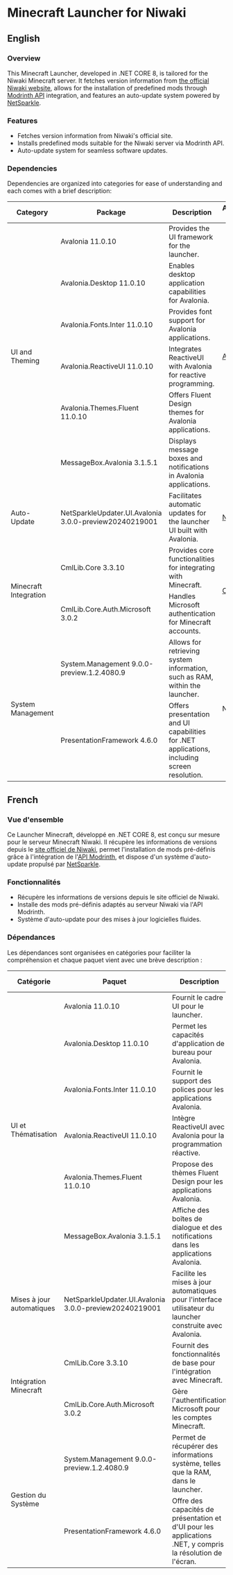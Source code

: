 # Minecraft Launcher for Niwaki

## English

### Overview

This Minecraft Launcher, developed in .NET CORE 8, is tailored for the Niwaki Minecraft server. It fetches version information from [the official Niwaki website](https://niwaki-mc.fr), allows for the installation of predefined mods through [Modrinth API](https://modrinth.com) integration, and features an auto-update system powered by [NetSparkle](https://netsparkleupdater.github.io/NetSparkle/).

### Features

- Fetches version information from Niwaki's official site.
- Installs predefined mods suitable for the Niwaki server via Modrinth API.
- Auto-update system for seamless software updates.

### Dependencies

Dependencies are organized into categories for ease of understanding and each comes with a brief description:

<table>
  <thead>
    <tr>
      <th>Category</th>
      <th>Package</th>
      <th>Description</th>
      <th>Attribution Link</th>
    </tr>
  </thead>
  <tbody>
    <tr>
      <td rowspan="6">UI and Theming</td>
      <td>Avalonia 11.0.10</td>
      <td>Provides the UI framework for the launcher.</td>
      <td rowspan="6"><a href="https://avaloniaui.net">Avalonia</a></td>
    </tr>
    <tr>
      <td>Avalonia.Desktop 11.0.10</td>
      <td>Enables desktop application capabilities for Avalonia.</td>
    </tr>
    <tr>
      <td>Avalonia.Fonts.Inter 11.0.10</td>
      <td>Provides font support for Avalonia applications.</td>
    </tr>
    <tr>
      <td>Avalonia.ReactiveUI 11.0.10</td>
      <td>Integrates ReactiveUI with Avalonia for reactive programming.</td>
    </tr>
    <tr>
      <td>Avalonia.Themes.Fluent 11.0.10</td>
      <td>Offers Fluent Design themes for Avalonia applications.</td>
    </tr>
    <tr>
      <td>MessageBox.Avalonia 3.1.5.1</td>
      <td>Displays message boxes and notifications in Avalonia applications.</td>
    </tr>
    <tr>
      <td>Auto-Update</td>
      <td>NetSparkleUpdater.UI.Avalonia 3.0.0-preview20240219001</td>
      <td>Facilitates automatic updates for the launcher UI built with Avalonia.</td>
      <td><a href="https://netsparkleupdater.github.io/NetSparkle/">NetSparkle</a></td>
    </tr>
    <tr>
      <td rowspan="2">Minecraft Integration</td>
      <td>CmlLib.Core 3.3.10</td>
      <td>Provides core functionalities for integrating with Minecraft.</td>
      <td rowspan="2"><a href="https://alphabs.gitbook.io/cmllib/cmllib.core/cmllib.core">CmlLib</a></td>
    </tr>
    <tr>
      <td>CmlLib.Core.Auth.Microsoft 3.0.2</td>
      <td>Handles Microsoft authentication for Minecraft accounts.</td>
    </tr>
    <tr>
      <td rowspan="2">System Management</td>
      <td>System.Management 9.0.0-preview.1.2.4080.9</td>
      <td>Allows for retrieving system information, such as RAM, within the launcher.</td>
      <td rowspan="2">N/A</td>
    </tr>
    <tr>
      <td>PresentationFramework 4.6.0</td>
      <td>Offers presentation and UI capabilities for .NET applications, including screen resolution.</td>
    </tr>
  </tbody>
</table>

## French

### Vue d'ensemble

Ce Launcher Minecraft, développé en .NET CORE 8, est conçu sur mesure pour le serveur Minecraft Niwaki. Il récupère les informations de versions depuis le [site officiel de Niwaki](https://niwaki-mc.fr), permet l'installation de mods pré-définis grâce à l'intégration de l'[API Modrinth](https://modrinth.com), et dispose d'un système d'auto-update propulsé par [NetSparkle](https://netsparkleupdater.github.io/NetSparkle/).

### Fonctionnalités

- Récupère les informations de versions depuis le site officiel de Niwaki.
- Installe des mods pré-définis adaptés au serveur Niwaki via l'API Modrinth.
- Système d'auto-update pour des mises à jour logicielles fluides.

### Dépendances

Les dépendances sont organisées en catégories pour faciliter la compréhension et chaque paquet vient avec une brève description :


<table>
  <thead>
    <tr>
      <th>Catégorie</th>
      <th>Paquet</th>
      <th>Description</th>
      <th>Lien d'attribution</th>
    </tr>
  </thead>
  <tbody>
    <tr>
      <td rowspan="6">UI et Thématisation</td>
      <td>Avalonia 11.0.10</td>
      <td>Fournit le cadre UI pour le launcher.</td>
      <td rowspan="6"><a href="https://avaloniaui.net">Avalonia</a></td>
    </tr>
    <tr>
      <td>Avalonia.Desktop 11.0.10</td>
      <td>Permet les capacités d'application de bureau pour Avalonia.</td>
    </tr>
    <tr>
      <td>Avalonia.Fonts.Inter 11.0.10</td>
      <td>Fournit le support des polices pour les applications Avalonia.</td>
    </tr>
    <tr>
      <td>Avalonia.ReactiveUI 11.0.10</td>
      <td>Intègre ReactiveUI avec Avalonia pour la programmation réactive.</td>
    </tr>
    <tr>
      <td>Avalonia.Themes.Fluent 11.0.10</td>
      <td>Propose des thèmes Fluent Design pour les applications Avalonia.</td>
    </tr>
    <tr>
      <td>MessageBox.Avalonia 3.1.5.1</td>
      <td>Affiche des boîtes de dialogue et des notifications dans les applications Avalonia.</td>
    </tr>
    <tr>
      <td>Mises à jour automatiques</td>
      <td>NetSparkleUpdater.UI.Avalonia 3.0.0-preview20240219001</td>
      <td>Facilite les mises à jour automatiques pour l'interface utilisateur du launcher construite avec Avalonia.</td>
      <td><a href="https://netsparkleupdater.github.io/NetSparkle/">NetSparkle</a></td>
    </tr>
    <tr>
      <td rowspan="2">Intégration Minecraft</td>
      <td>CmlLib.Core 3.3.10</td>
      <td>Fournit des fonctionnalités de base pour l'intégration avec Minecraft.</td>
      <td rowspan="2"><a href="https://alphabs.gitbook.io/cmllib/cmllib.core/cmllib.core">CmlLib</a></td>
    </tr>
    <tr>
      <td>CmlLib.Core.Auth.Microsoft 3.0.2</td>
      <td>Gère l'authentification Microsoft pour les comptes Minecraft.</td>
    </tr>
    <tr>
      <td rowspan="2">Gestion du Système</td><td>System.Management 9.0.0-preview.1.2.4080.9</td>
      <td>Permet de récupérer des informations système, telles que la RAM, dans le launcher.</td>
      <td rowspan="2">N/A</td>
    </tr>
    <tr>
      <td>PresentationFramework 4.6.0</td>
      <td>Offre des capacités de présentation et d'UI pour les applications .NET, y compris la résolution de l'écran.</td>
    </tr>
  </tbody>
</table>

